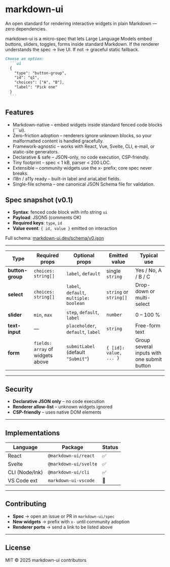 # markdown-ui
An open standard for rendering interactive widgets in plain Markdown — zero dependencies.

markdown-ui is a micro-spec that lets Large Language Models embed buttons, sliders, toggles, forms inside standard Markdown.
If the renderer understands the spec → live UI.
If not → graceful static fallback.

````markdown
Choose an option:
  ```ui
  {
    "type": "button-group",
    "id": "q1",
    "choices": ["A", "B"],
    "label": "Pick one"
  }
  ```
````

## Features
- Markdown-native – embed widgets inside standard fenced code blocks (```ui).
- Zero-friction adoption – renderers ignore unknown blocks, so your malformatted content is handled gracefully.
- Framework-agnostic – works with React, Vue, Svelte, CLI, e-mail, or static-site generators.
- Declarative & safe – JSON-only, no code execution, CSP-friendly.
- Tiny footprint – spec < 1 kB, parser < 200 LOC.
- Extensible – community widgets use the x- prefix; core spec never breaks.
- i18n / a11y ready – built-in label and ariaLabel fields.
- Single-file schema – one canonical JSON Schema file for validation.

## Spec snapshot (v0.1)

- **Syntax**: fenced code block with info string `ui`  
- **Payload**: JSON5 (comments OK)  
- **Required keys**: `type`, `id`  
- **Value event**: `{ id, value }` emitted on interaction  

Full schema: [markdown-ui.dev/schema/v0.json](https://markdown-ui.dev/schema/v0.json)

---

| Type             | Required props                   | Optional props                          | Emitted value          | Typical use                                 |
| ---------------- | -------------------------------- | --------------------------------------- | ---------------------- | ------------------------------------------- |
| **button-group** | `choices: string[]`              | `label`, `default`                      | single `string`        | Yes / No, A / B / C                         |
| **select**       | `choices: string[]`              | `label`, `default`, `multiple: boolean` | `string` or `string[]` | Drop-down or multi-select                   |
| **slider**       | `min`, `max`                     | `step`, `default`, `label`              | `number`               | 0 – 100 %                                   |
| **text-input**   | —                                | `placeholder`, `default`, `label`       | `string`               | Free-form text                              |
| **form**         | `fields: array` of widgets above | `submitLabel` (default `"Submit"`)      | `{ [id]: value, ... }` | Group several inputs with one submit button |

---

## Security

- **Declarative JSON only** – no code execution  
- **Renderer allow-list** – unknown widgets ignored  
- **CSP-friendly** – uses native DOM elements

---

## Implementations

| Language | Package | Status |
|----------|---------|--------|
| React | `@markdown-ui/react` | ✅ |
| Svelte | `@markdown-ui/svelte` | ✅ |
| CLI (Node/Ink) | `@markdown-ui/cli` | ✅ |
| VS Code ext | `markdown-ui-vscode` | 🚧 |

---

## Contributing

- **Spec** → open an issue or PR in `markdown-ui/spec`  
- **New widgets** → prefix with `x-` until community adoption  
- **Renderer ports** → send a link to be listed above

---

## License

MIT © 2025 markdown-ui contributors
